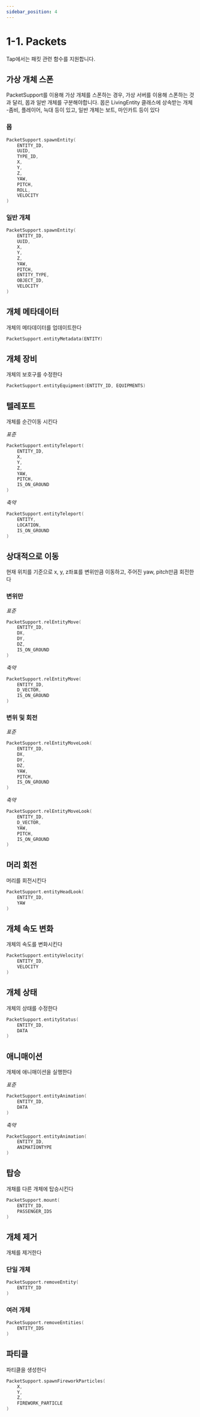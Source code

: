```yaml
---
sidebar_position: 4
---
```


# 1-1. Packets
Tap에서는 패킷 관련 함수를 지원합니다. 

## 가상 개체 스폰
PacketSupport를 이용해 가상 개체를 스폰하는 경우, 가상 서버를 이용해 스폰하는 것과 달리, 몹과 일반 개체를 구분해야합니다. 몹은 LivingEntity 클래스에 상속받는 개체 -좀비, 플레이어, 늑대 등이 있고, 일반 개체는 보트, 마인카트 등이 있다

### 몹
```kotlin
PacketSupport.spawnEntity(
    ENTITY_ID,
    UUID,
    TYPE_ID,
    X,
    Y,
    Z,
    YAW,
    PITCH,
    ROLL,
    VELOCITY
)
```

### 일반 개체
```kotlin
PacketSupport.spawnEntity(
    ENTITY_ID,
    UUID,
    X,
    Y,
    Z,
    YAW,
    PITCH,
    ENTITY_TYPE,
    OBJECT_ID,
    VELOCITY
)
```

## 개체 메타데이터
개체의 메타데이터를 업데이트한다
```kotlin
PacketSupport.entityMetadata(ENTITY)
```

## 개체 장비
개체의 보호구를 수정한다
```kotlin
PacketSupport.entityEquipment(ENTITY_ID, EQUIPMENTS)
```

## 텔레포트
개체를 순간이동 시킨다

*표준*
```kotlin
PacketSupport.entityTeleport(
    ENTITY_ID,
    X,
    Y,
    Z,
    YAW,
    PITCH,
    IS_ON_GROUND
)
```

*축약*

```kotlin
PacketSupport.entityTeleport(
    ENTITY,
    LOCATION,
    IS_ON_GROUND
)
```

## 상대적으로 이동
현재 위치를 기준으로 x, y, z좌표를 변위만큼 이동하고, 주어진 yaw, pitch만큼 회전한다

### 변위만

*표준*
```kotlin
PacketSupport.relEntityMove(
    ENTITY_ID,
    DX,
    DY,
    DZ,
    IS_ON_GROUND
)
```

*축약*
```kotlin
PacketSupport.relEntityMove(
    ENTITY_ID,
    D_VECTOR,
    IS_ON_GROUND
)
```

### 변위 및 회전

*표준*
```kotlin
PacketSupport.relEntityMoveLook(
    ENTITY_ID,
    DX,
    DY,
    DZ,
    YAW,
    PITCH,
    IS_ON_GROUND
)
```

*축약*
```kotlin
PacketSupport.relEntityMoveLook(
    ENTITY_ID,
    D_VECTOR,
    YAW,
    PITCH,
    IS_ON_GROUND
)
```

## 머리 회전
머리를 회전시킨다

```kotlin
PacketSupport.entityHeadLook(
    ENTITY_ID,
    YAW
)
```

## 개체 속도 변화
개체의 속도를 변화시킨다

```kotlin
PacketSupport.entityVelocity(
    ENTITY_ID,
    VELOCITY
)
```

## 개체 상태
개체의 상태를 수정한다

```kotlin
PacketSupport.entityStatus(
    ENTITY_ID,
    DATA
)
```

## 애니매이션
개체에 애니매이션을 실행한다

*표준*

```kotlin
PacketSupport.entityAnimation(
    ENTITY_ID,
    DATA
)
```

*축약*

```kotlin
PacketSupport.entityAnimation(
    ENTITY_ID,
    ANIMATIONTYPE
)
```

## 탑승
개채를 다른 개체에 탑승시킨다

```kotlin
PacketSupport.mount(
    ENTITY_ID,
    PASSENGER_IDS
)
```

## 개체 제거
개체를 제거한다

### 단일 개체
```kotlin
PacketSupport.removeEntity(
    ENTITY_ID
)
```

### 여러 개체
```kotlin
PacketSupport.removeEntities(
    ENTITY_IDS
)
```

## 파티클
파티클을 생성한다

```kotlin
PacketSupport.spawnFireworkParticles(
    X,
    Y,
    Z,
    FIREWORK_PARTICLE
)
```